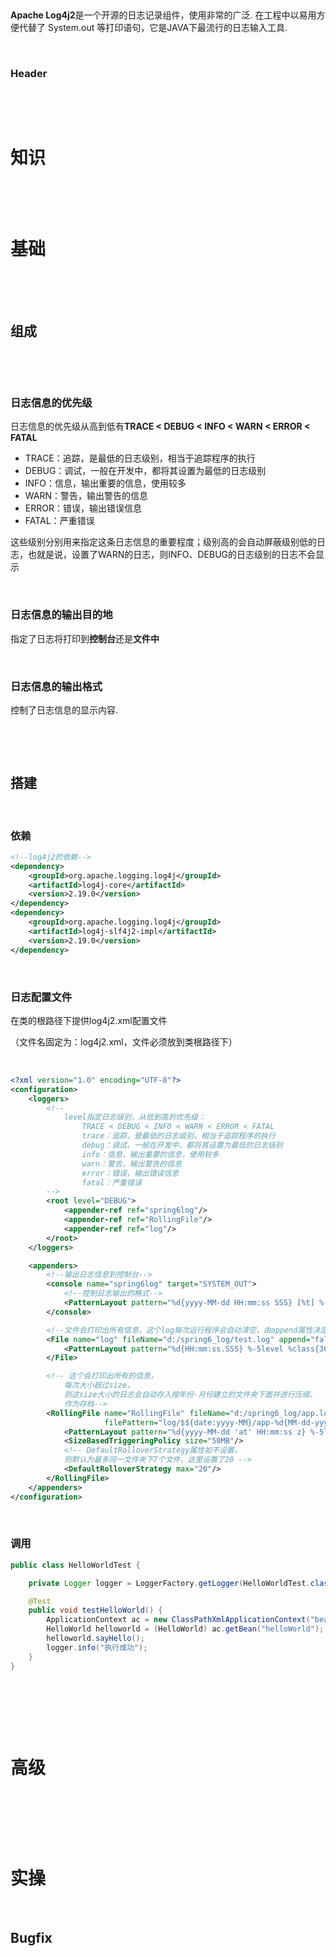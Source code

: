 ‍

**Apache Log4j2**是一个开源的日志记录组件，使用非常的广泛. 在工程中以易用方便代替了 System.out 等打印语句，它是JAVA下最流行的日志输入工具. 

‍

### Header

‍

‍

# 知识

‍

‍

# 基础

‍

‍

## 组成

‍

‍

### **日志信息的优先级**

日志信息的优先级从高到低有**TRACE &lt; DEBUG &lt; INFO &lt; WARN &lt; ERROR &lt; FATAL**

* TRACE：追踪，是最低的日志级别，相当于追踪程序的执行
* DEBUG：调试，一般在开发中，都将其设置为最低的日志级别
* INFO：信息，输出重要的信息，使用较多
* WARN：警告，输出警告的信息
* ERROR：错误，输出错误信息
* FATAL：严重错误

这些级别分别用来指定这条日志信息的重要程度；级别高的会自动屏蔽级别低的日志，也就是说，设置了WARN的日志，则INFO、DEBUG的日志级别的日志不会显示

‍

### **日志信息的输出目的地**

指定了日志将打印到**控制台**还是**文件中**

‍

### **日志信息的输出格式**

控制了日志信息的显示内容. 

‍

‍

## 搭建

‍

### 依赖

```xml
<!--log4j2的依赖-->
<dependency>
    <groupId>org.apache.logging.log4j</groupId>
    <artifactId>log4j-core</artifactId>
    <version>2.19.0</version>
</dependency>
<dependency>
    <groupId>org.apache.logging.log4j</groupId>
    <artifactId>log4j-slf4j2-impl</artifactId>
    <version>2.19.0</version>
</dependency>
```

‍

### 日志配置文件

在类的根路径下提供log4j2.xml配置文件

（文件名固定为：log4j2.xml，文件必须放到类根路径下）

‍

```xml
<?xml version="1.0" encoding="UTF-8"?>
<configuration>
    <loggers>
        <!--
            level指定日志级别，从低到高的优先级：
                TRACE < DEBUG < INFO < WARN < ERROR < FATAL
                trace：追踪，是最低的日志级别，相当于追踪程序的执行
                debug：调试，一般在开发中，都将其设置为最低的日志级别
                info：信息，输出重要的信息，使用较多
                warn：警告，输出警告的信息
                error：错误，输出错误信息
                fatal：严重错误
        -->
        <root level="DEBUG">
            <appender-ref ref="spring6log"/>
            <appender-ref ref="RollingFile"/>
            <appender-ref ref="log"/>
        </root>
    </loggers>

    <appenders>
        <!--输出日志信息到控制台-->
        <console name="spring6log" target="SYSTEM_OUT">
            <!--控制日志输出的格式-->
            <PatternLayout pattern="%d{yyyy-MM-dd HH:mm:ss SSS} [%t] %-3level %logger{1024} - %msg%n"/>
        </console>

        <!--文件会打印出所有信息，这个log每次运行程序会自动清空，由append属性决定，适合临时测试用-->
        <File name="log" fileName="d:/spring6_log/test.log" append="false">
            <PatternLayout pattern="%d{HH:mm:ss.SSS} %-5level %class{36} %L %M - %msg%xEx%n"/>
        </File>

        <!-- 这个会打印出所有的信息，
            每次大小超过size，
            则这size大小的日志会自动存入按年份-月份建立的文件夹下面并进行压缩，
            作为存档-->
        <RollingFile name="RollingFile" fileName="d:/spring6_log/app.log"
                     filePattern="log/$${date:yyyy-MM}/app-%d{MM-dd-yyyy}-%i.log.gz">
            <PatternLayout pattern="%d{yyyy-MM-dd 'at' HH:mm:ss z} %-5level %class{36} %L %M - %msg%xEx%n"/>
            <SizeBasedTriggeringPolicy size="50MB"/>
            <!-- DefaultRolloverStrategy属性如不设置，
            则默认为最多同一文件夹下7个文件，这里设置了20 -->
            <DefaultRolloverStrategy max="20"/>
        </RollingFile>
    </appenders>
</configuration>
```

‍

### 调用

```java
public class HelloWorldTest {

    private Logger logger = LoggerFactory.getLogger(HelloWorldTest.class);

    @Test
    public void testHelloWorld() {
        ApplicationContext ac = new ClassPathXmlApplicationContext("beans.xml");
        HelloWorld helloworld = (HelloWorld) ac.getBean("helloWorld");
        helloworld.sayHello();
        logger.info("执行成功");
    }
}
```

‍

‍

‍

# 高级

‍

‍

‍

# 实操

‍

## Bugfix

